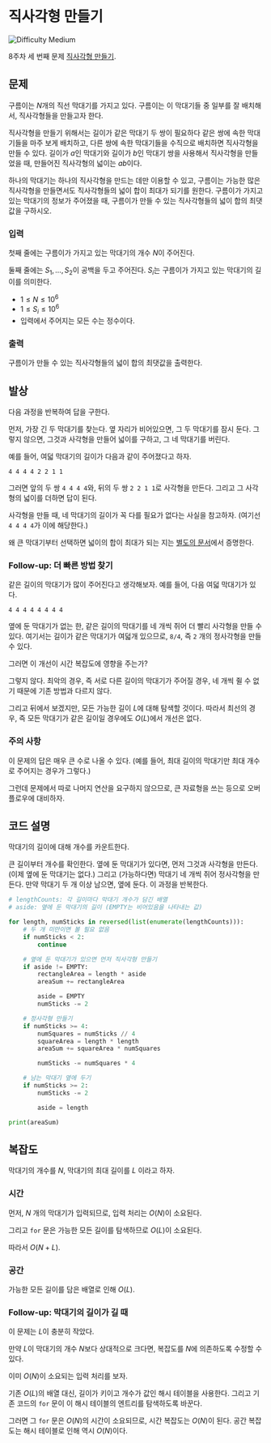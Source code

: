 # 직사각형 만들기

![Difficulty Medium](https://img.shields.io/badge/Difficulty-Medium-red)

8주차 세 번째 문제 [직사각형 만들기][problem].

[problem]: https://edu.goorm.io/learn/lecture/33428/%EC%95%8C%EA%B3%A0%EB%A6%AC%EC%A6%98-%EB%A8%BC%EB%8D%B0%EC%9D%B4-%EC%B1%8C%EB%A6%B0%EC%A7%80-%EC%8B%9C%EC%A6%8C1/lesson/1686053/8%EC%A3%BC%EC%B0%A8-%EB%AC%B8%EC%A0%9C-3-%EC%A7%81%EC%82%AC%EA%B0%81%ED%98%95-%EB%A7%8C%EB%93%A4%EA%B8%B0



## 문제

구름이는 $N$개의 직선 막대기를 가지고 있다.
구름이는 이 막대기들 중 일부를 잘 배치해서, 직사각형들을 만들고자 한다.

직사각형을 만들기 위해서는 길이가 같은 막대기 두 쌍이 필요하다
같은 쌍에 속한 막대기들을 마주 보게 배치하고, 다른 쌍에 속한 막대기들을 수직으로 배치하면 직사각형을 만들 수 있다.
길이가 $a$인 막대기와 길이가 $b$인 막대기 쌍을 사용해서 직사각형을 만들었을 때, 만들어진 직사각형의 넓이는 $ab$이다.

하나의 막대기는 하나의 직사각형을 만드는 데만 이용할 수 있고, 구름이는 가능한 많은 직사각형을 만들면서도 직사각형들의 넓이 합이 최대가 되기를 원한다.
구름이가 가지고 있는 막대기의 정보가 주어졌을 때, 구름이가 만들 수 있는 직사각형들의 넓이 합의 최댓값을 구하시오.

### 입력

첫째 줄에는 구름이가 가지고 있는 막대기의 개수 $N$이 주어진다.

둘째 줄에는 $S_1, \dots, S_2$이 공백을 두고 주어진다.
$S_i$는 구름이가 가지고 있는 막대기의 길이를 의미한다.

- $1 \leq N \leq 10^6$
- $1 \leq S_i \leq 10^6$
- 입력에서 주어지는 모든 수는 정수이다.

### 출력

구름이가 만들 수 있는 직사각형들의 넓이 합의 최댓값을 출력한다.



## 발상

다음 과정을 반복하여 답을 구한다.

먼저, 가장 긴 두 막대기를 찾는다.
옆 자리가 비어있으면, 그 두 막대기를 잠시 둔다.
그렇지 않으면, 그것과 사각형을 만들어 넓이를 구하고, 그 네 막대기를 버린다.

예를 들어, 여덟 막대기의 길이가 다음과 같이 주어졌다고 하자.

```
4 4 4 4 2 2 1 1
```

그러면 앞의 두 쌍 `4 4 4 4`와, 뒤의 두 쌍 `2 2 1 1`로 사각형을 만든다.
그리고 그 사각형의 넓이를 더하면 답이 된다.

사각형을 만들 때, 네 막대기의 길이가 꼭 다를 필요가 없다는 사실을 참고하자. (여기선 `4 4 4 4`가 이에 해당한다.)

왜 큰 막대기부터 선택하면 넓이의 합이 최대가 되는 지는 [별도의 문서][proof]에서 증명한다.

[proof]: ./PROOF.md



### Follow-up: 더 빠른 방법 찾기

같은 길이의 막대기가 많이 주어진다고 생각해보자.
예를 들어, 다음 여덟 막대기가 있다.

```
4 4 4 4 4 4 4 4
```

옆에 둔 막대기가 없는 한, 같은 길이의 막대기를 네 개씩 쥐어 더 빨리 사각형을 만들 수 있다.
여기서는 길이가 같은 막대기가 여덟개 있으므로, `8/4`, 즉 `2` 개의 정사각형을 만들 수 있다.

그러면 이 개선이 시간 복잡도에 영향을 주는가?

그렇지 않다.
최악의 경우, 즉 서로 다른 길이의 막대기가 주어질 경우, 네 개씩 쥘 수 없기 때문에 기존 방법과 다르지 않다.

그리고 뒤에서 보겠지만, 모든 가능한 길이 $L$에 대해 탐색할 것이다.
따라서 최선의 경우, 즉 모든 막대기가 같은 길이일 경우에도 $O(L)$에서 개선은 없다.


### 주의 사항

이 문제의 답은 매우 큰 수로 나올 수 있다.
(예를 들어, 최대 길이의 막대기만 최대 개수로 주어지는 경우가 그렇다.)

그런데 문제에서 따로 나머지 연산을 요구하지 않으므로, 큰 자료형을 쓰는 등으로 오버플로우에 대비하자.



## 코드 설명

막대기의 길이에 대해 개수를 카운트한다.

큰 길이부터 개수를 확인한다.
옆에 둔 막대기가 있다면, 먼저 그것과 사각형을 만든다. (이제 옆에 둔 막대기는 없다.)
그리고 (가능하다면) 막대기 네 개씩 쥐어 정사각형을 만든다.
만약 막대기 두 개 이상 남으면, 옆에 둔다.
이 과정을 반복한다.

```python
# lengthCounts: 각 길이마다 막대기 개수가 담긴 배열
# aside: 옆에 둔 막대기의 길이 (EMPTY는 비어있음을 나타내는 값)

for length, numSticks in reversed(list(enumerate(lengthCounts))):
    # 두 개 미만이면 볼 필요 없음
    if numSticks < 2:
        continue

    # 옆에 둔 막대기가 있으면 먼저 직사각형 만들기
    if aside != EMPTY:
        rectangleArea = length * aside
        areaSum += rectangleArea

        aside = EMPTY
        numSticks -= 2

    # 정사각형 만들기
    if numSticks >= 4:
        numSquares = numSticks // 4
        squareArea = length * length
        areaSum += squareArea * numSquares

        numSticks -= numSquares * 4

    # 남는 막대기 옆에 두기
    if numSticks >= 2:
        numSticks -= 2

        aside = length

print(areaSum)
```



## 복잡도

막대기의 개수를 $N$, 막대기의 최대 길이를 $L$ 이라고 하자.



### 시간

먼저, $N$ 개의 막대기가 입력되므로, 입력 처리는 $O(N)$이 소요된다.

그리고 `for` 문은 가능한 모든 길이를 탐색하므로 $O(L)$이 소요된다.

따라서 $O(N+L)$.



### 공간

가능한 모든 길이를 담은 배열로 인해 $O(L)$.



### Follow-up: 막대기의 길이가 길 때

이 문제는 $L$이 충분히 작았다.

만약 $L$이 막대기의 개수 $N$보다 상대적으로 크다면, 복잡도를 $N$에 의존하도록 수정할 수 있다.

이미 $O(N)$이 소요되는 입력 처리를 보자.

기존 $O(L)$의 배열 대신, 길이가 키이고 개수가 값인 해시 테이블을 사용한다.
그리고 기존 코드의 `for` 문이 이 해시 테이블의 엔트리를 탐색하도록 바꾼다.

그러면 그 `for` 문은 $O(N)$의 시간이 소요되므로, 시간 복잡도는 $O(N)$이 된다.
공간 복잡도는 해시 테이블로 인해 역시 $O(N)$이다.
